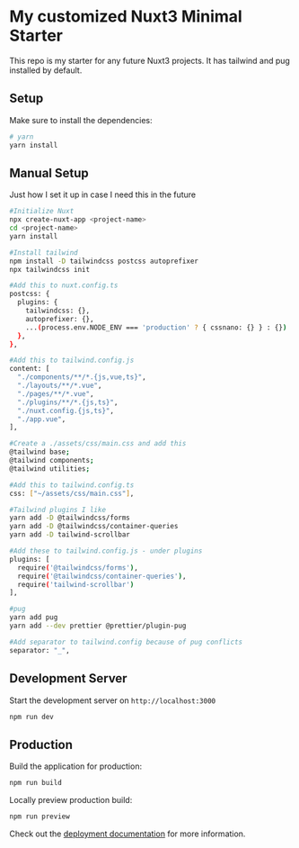 # My customized Nuxt3 Minimal Starter

This repo is my starter for any future Nuxt3 projects. It has tailwind and pug installed by default.

## Setup

Make sure to install the dependencies:
```bash
# yarn
yarn install
```

## Manual Setup
Just how I set it up in case I need this in the future

```bash
#Initialize Nuxt
npx create-nuxt-app <project-name>
cd <project-name>
yarn install

#Install tailwind
npm install -D tailwindcss postcss autoprefixer
npx tailwindcss init

#Add this to nuxt.config.ts
postcss: {
  plugins: {
    tailwindcss: {},
    autoprefixer: {},
    ...(process.env.NODE_ENV === 'production' ? { cssnano: {} } : {})
  },
},

#Add this to tailwind.config.js
content: [
  "./components/**/*.{js,vue,ts}",
  "./layouts/**/*.vue",
  "./pages/**/*.vue",
  "./plugins/**/*.{js,ts}",
  "./nuxt.config.{js,ts}",
  "./app.vue",
],

#Create a ./assets/css/main.css and add this
@tailwind base;
@tailwind components;
@tailwind utilities;

#Add this to tailwind.config.ts
css: ["~/assets/css/main.css"],

#Tailwind plugins I like
yarn add -D @tailwindcss/forms
yarn add -D @tailwindcss/container-queries
yarn add -D tailwind-scrollbar

#Add these to tailwind.config.js - under plugins
plugins: [
  require('@tailwindcss/forms'),
  require('@tailwindcss/container-queries'),
  require('tailwind-scrollbar')
],

#pug
yarn add pug
yarn add --dev prettier @prettier/plugin-pug

#Add separator to tailwind.config because of pug conflicts
separator: "_",

```

## Development Server

Start the development server on `http://localhost:3000`

```bash
npm run dev
```

## Production

Build the application for production:

```bash
npm run build
```

Locally preview production build:

```bash
npm run preview
```

Check out the [deployment documentation](https://nuxt.com/docs/getting-started/deployment) for more information.
